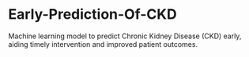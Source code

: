 # Early-Prediction-Of-CKD
Machine learning model to predict Chronic Kidney Disease (CKD) early, aiding timely intervention and improved patient outcomes.

